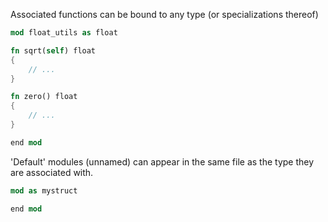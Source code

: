 Associated functions can be bound to any type (or specializations thereof)

```rs
mod float_utils as float

fn sqrt(self) float
{
    // ...
}

fn zero() float
{
    // ...
}

end mod
```

'Default' modules (unnamed) can appear in the same file as the type
they are associated with.

```rs
mod as mystruct

end mod
```